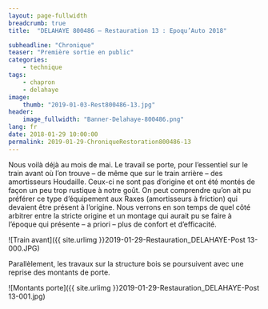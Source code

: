 ```yaml
---
layout: page-fullwidth
breadcrumb: true
title:  "DELAHAYE 800486 – Restauration 13 : Epoqu’Auto 2018"

subheadline: "Chronique" 
teaser: "Première sortie en public"
categories:
    - technique
tags:
    - chapron
    - delahaye
image:
    thumb: "2019-01-03-Rest800486-13.jpg"
header:
    image_fullwidth: "Banner-Delahaye-800486.png"
lang: fr
date: 2018-01-29 10:00:00
permalink: 2019-01-29-ChroniqueRestoration800486-13
---
```


Nous voilà déjà au mois de mai. Le travail se porte, pour l’essentiel sur le train avant où l’on trouve – de même que sur le train arrière – des amortisseurs Houdaille. Ceux-ci ne sont pas d’origine et ont été montés de façon un peu trop rustique à notre goût. On peut comprendre qu’on ait pu préférer ce type d’équipement aux Raxes (amortisseurs à friction) qui devaient être présent à l’origine. 
Nous verrons en son temps de quel côté arbitrer entre la stricte origine et un montage qui aurait pu se faire à l’époque qui présente – a priori – plus de confort et d’efficacité.

![Train avant]({{ site.urlimg }}2019-01-29-Restauration_DELAHAYE-Post 13-000.JPG)


Parallèlement, les travaux sur la structure bois se poursuivent avec une reprise des montants de porte.

![Montants porte]({{ site.urlimg }}2019-01-29-Restauration_DELAHAYE-Post 13-001.jpg)
